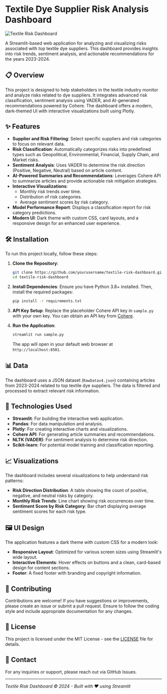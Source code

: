 # Textile Dye Supplier Risk Analysis Dashboard

![Textile Risk Dashboard](https://img.shields.io/badge/Streamlit-App-blue?style=for-the-badge&logo=streamlit)

A Streamlit-based web application for analyzing and visualizing risks associated with top textile dye suppliers. This dashboard provides insights into risk trends, sentiment analysis, and actionable recommendations for the years 2023-2024.

## 📋 Overview

This project is designed to help stakeholders in the textile industry monitor and analyze risks related to dye suppliers. It integrates advanced risk classification, sentiment analysis using VADER, and AI-generated recommendations powered by Cohere. The dashboard offers a modern, dark-themed UI with interactive visualizations built using Plotly.

## ✨ Features

- **Supplier and Risk Filtering**: Select specific suppliers and risk categories to focus on relevant data.
- **Risk Classification**: Automatically categorizes risks into predefined types such as Geopolitical, Environmental, Financial, Supply Chain, and Market risks.
- **Sentiment Analysis**: Uses VADER to determine the risk direction (Positive, Negative, Neutral) based on article content.
- **AI-Powered Summaries and Recommendations**: Leverages Cohere API to summarize articles and provide actionable risk mitigation strategies.
- **Interactive Visualizations**:
  - Monthly risk trends over time.
  - Distribution of risk categories.
  - Average sentiment scores by risk category.
- **Model Performance Report**: Displays a classification report for risk category predictions.
- **Modern UI**: Dark theme with custom CSS, card layouts, and a responsive design for an enhanced user experience.

## 🛠️ Installation

To run this project locally, follow these steps:

1. **Clone the Repository**:
   ```bash
   git clone https://github.com/yourusername/textile-risk-dashboard.git
   cd textile-risk-dashboard
   ```

2. **Install Dependencies**:
   Ensure you have Python 3.8+ installed. Then, install the required packages:
   ```bash
   pip install -r requirements.txt
   ```

3. **API Key Setup**:
   Replace the placeholder Cohere API key in `sample.py` with your own key. You can obtain an API key from [Cohere](https://cohere.ai/).

4. **Run the Application**:
   ```bash
   streamlit run sample.py
   ```
   The app will open in your default web browser at `http://localhost:8501`.

## 📊 Data

The dashboard uses a JSON dataset (`RawDatav4.json`) containing articles from 2023-2024 related to top textile dye suppliers. The data is filtered and processed to extract relevant risk information.

## 🔧 Technologies Used

- **Streamlit**: For building the interactive web application.
- **Pandas**: For data manipulation and analysis.
- **Plotly**: For creating interactive charts and visualizations.
- **Cohere API**: For generating article summaries and recommendations.
- **NLTK (VADER)**: For sentiment analysis to determine risk direction.
- **Scikit-learn**: For potential model training and classification reporting.

## 📈 Visualizations

The dashboard includes several visualizations to help understand risk patterns:
- **Risk Direction Distribution**: A table showing the count of positive, negative, and neutral risks by category.
- **Monthly Risk Trends**: Line chart showing risk occurrences over time.
- **Sentiment Score by Risk Category**: Bar chart displaying average sentiment scores for each risk type.

## 🖼️ UI Design

The application features a dark theme with custom CSS for a modern look:
- **Responsive Layout**: Optimized for various screen sizes using Streamlit's wide layout.
- **Interactive Elements**: Hover effects on buttons and a clean, card-based design for content sections.
- **Footer**: A fixed footer with branding and copyright information.

## 🤝 Contributing

Contributions are welcome! If you have suggestions or improvements, please create an issue or submit a pull request. Ensure to follow the coding style and include appropriate documentation for any changes.

## 📜 License

This project is licensed under the MIT License - see the [LICENSE](LICENSE) file for details.

## 📧 Contact

For any inquiries or support, please reach out via GitHub Issues.

---

*Textile Risk Dashboard &copy; 2024 - Built with ❤️ using Streamlit*
